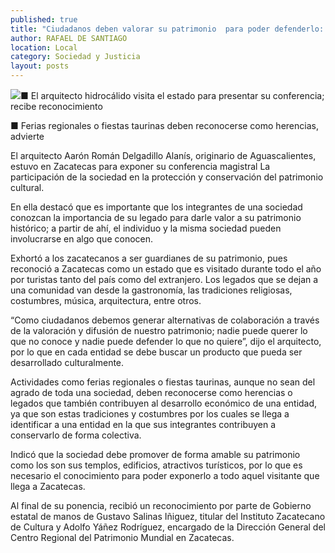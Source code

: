 ```yaml
---
published: true
title: "Ciudadanos deben valorar su patrimonio  para poder defenderlo: Delgadillo Alanís"
author: RAFAEL DE SANTIAGO
location: Local
category: Sociedad y Justicia
layout: posts
---
```


![](http://i.imgur.com/XvWs9m1m.jpg)■ El arquitecto hidrocálido visita el estado para presentar su conferencia; recibe reconocimiento

■ Ferias regionales o fiestas taurinas deben reconocerse como herencias, advierte

El arquitecto Aarón Román Delgadillo Alanís, originario de Aguascalientes, estuvo en Zacatecas para exponer su conferencia magistral La participación de la sociedad en la protección y conservación del patrimonio cultural.

En ella destacó que es importante que los integrantes de una sociedad conozcan la importancia de su legado para darle valor a su patrimonio histórico; a partir de ahí, el individuo y la misma sociedad pueden involucrarse en algo que conocen.

Exhortó a los zacatecanos a ser guardianes de su patrimonio, pues reconoció a Zacatecas como un estado que es visitado durante todo el año por turistas tanto del país como del extranjero. Los legados que se dejan a una comunidad van desde la gastronomía, las tradiciones religiosas, costumbres, música, arquitectura, entre otros.

“Como ciudadanos debemos generar alternativas de colaboración a través de la valoración y difusión de nuestro patrimonio; nadie puede querer lo que no conoce y nadie puede defender lo que no quiere”, dijo el arquitecto, por lo que en cada entidad se debe buscar un producto que pueda ser desarrollado culturalmente.

Actividades como ferias regionales o fiestas taurinas, aunque no sean del agrado de toda una sociedad, deben reconocerse como herencias o legados que también contribuyen al desarrollo económico de una entidad, ya que son estas tradiciones y costumbres por los cuales se llega a identificar a una entidad en la que sus integrantes contribuyen a conservarlo de forma colectiva.

Indicó que la sociedad debe promover de forma amable su patrimonio como los son sus templos, edificios, atractivos turísticos, por lo que es necesario el conocimiento para poder exponerlo a todo aquel visitante que llega a Zacatecas.

Al final de su ponencia, recibió un reconocimiento por parte de Gobierno estatal de manos de Gustavo Salinas Iñiguez, titular del Instituto Zacatecano de Cultura y Adolfo Yáñez Rodríguez, encargado de la Dirección General del Centro Regional del Patrimonio Mundial en Zacatecas.
